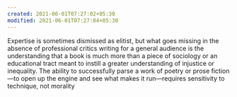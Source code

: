 ```yaml
---
created: 2021-06-01T07:27:02+05:30
modified: 2021-06-01T07:27:04+05:30
---
```


Expertise is sometimes dismissed as elitist, but what goes missing in the absence of professional critics writing for a general audience is the understanding that a book is much more than a piece of sociology or an educational tract meant to instill a greater understanding of injustice or inequality. The ability to successfully parse a work of poetry or prose fiction—to open up the engine and see what makes it run—requires sensitivity to technique, not morality
